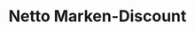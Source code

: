 ---
title: "Netto Marken-Discount"
url: /eisenberg/netto-marken-discount-schuetzenplatz/
shop: Supermarkt
---